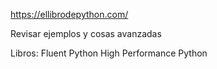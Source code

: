 https://ellibrodepython.com/

Revisar ejemplos y cosas avanzadas

Libros:
Fluent Python
High Performance Python
